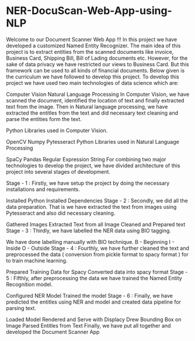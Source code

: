 # NER-DocuScan-Web-App-using-NLP
Welcome to our Document Scanner Web App !!!
In this project we have developed a customized Named Entity Recognizer. The main idea of this project is to extract entities from the scanned documents like invoice, Business Card, Shipping Bill, Bill of Lading documents etc. However, for the sake of data privacy we have restricted our views to Business Card. But this framework can be used to all kinds of financial documents. Below given is the curriculum we have followed to develop this project. To develop this project we have used two main technologies of data science which are:

Computer Vision
Natural Language Processing
In Computer Vision, we have scanned the document, identified the location of text and finally extracted text from the image. Then in Natural language processing, we have extracted the entitles from the text and did necessary text cleaning and parse the entities form the text.

Python Libraries used in Computer Vision.

OpenCV
Numpy
Pytesseract
Python Libraries used in Natural Language Processing

SpaCy
Pandas
Regular Expression
String
For combining two major technologies to develop the project, we have divided architecture of this project into several stages of development.

Stage - 1 : Firstly, we have setup the project by doing the necessary installations and requirements.

Installed Python
Installed Dependencies
Stage - 2 : Secondly, we did all the data preparation. That is we have extracted the text from images using Pytesseract and also did necessary cleaning.

Gathered Images
Extracted Text from all Image
Cleaned and Prepared text
Stage - 3 : Thirdly, we have labelled the NER data using BIO tagging.

We have done labelling manually with BIO technique.
B - Beginning
I - Inside
O - Outside
Stage - 4 : Fourthly, we have further cleaned the text and preprocessed the data ( conversion from pickle format to spacy format ) for to train machine learning.

Prepared Training Data for Spacy
Converted data into spacy format
Stage - 5 : Fifthly, after preprocessing the data we have trained the Named Entity Recognition model.

Configured NER Model
Trained the model
Stage - 6 : Finally, we have predicted the entitles using NER and model and created data pipeline for parsing text.

Loaded Model
Rendered and Serve with Displacy
Drew Bounding Box on Image
Parsed Entitles from Text
Finally, we have put all together and developed the Document Scanner App
